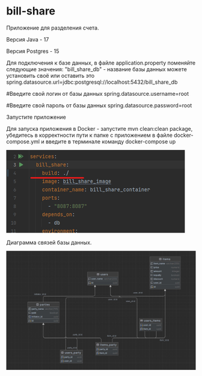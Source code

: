 # bill-share
Приложение для разделения счета.

Версия Java - 17

Версия Postgres - 15

Для подключения к базе данных, в файле application.property поменяйте следующие значения: "bill_share_db" - название базы данных можете установить своё или оставить это spring.datasource.url=jdbc:postgresql://localhost:5432/bill_share_db

#Введите свой логин от базы данных spring.datasource.username=root

#Введите свой пароль от базы данных spring.datasource.password=root

Запустите приложение

Для запуска приложения в Docker - запустите mvn clean:clean package, убедитесь в корректности пути к папке с приложением в файле docker-compose.yml и введите в терминале команду docker-compose up

![This is path to directory with app](https://github.com/Oyns/bill-share/blob/develop/docker%20connect%20description.png)

Диаграмма связей базы данных.

![This is relations diagram](https://github.com/Oyns/bill-share/blob/master/bill%20share%20schema.jpg)
